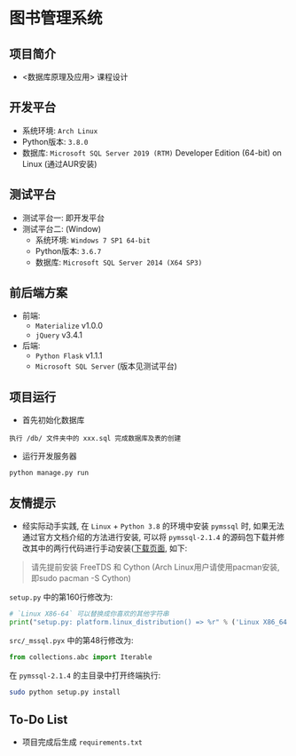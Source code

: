 # 图书管理系统

## 项目简介

- <数据库原理及应用> 课程设计

## 开发平台

- 系统环境: `Arch Linux`
- Python版本: `3.8.0`
- 数据库:  `Microsoft SQL Server 2019 (RTM)` Developer Edition (64-bit) on Linux (通过AUR安装)

## 测试平台

- 测试平台一: 即开发平台
- 测试平台二: (Window)
    - 系统环境: `Windows 7 SP1 64-bit`
    - Python版本: `3.6.7`
    - 数据库: `Microsoft SQL Server 2014 (X64 SP3)`
    
## 前后端方案

- 前端:
    - `Materialize` v1.0.0
    - `jQuery` v3.4.1
- 后端:
    - `Python Flask` v1.1.1
    - `Microsoft SQL Server` (版本见测试平台)
    
## 项目运行

- 首先初始化数据库

```
执行 /db/ 文件夹中的 xxx.sql 完成数据库及表的创建
```

- 运行开发服务器
```bash
python manage.py run
```

## 友情提示

- 经实际动手实践, 在 `Linux` + `Python 3.8` 的环境中安装 `pymssql` 时, 如果无法通过官方文档介绍的方法进行安装, 可以将 `pymssql-2.1.4` 的源码包下载并修改其中的两行代码进行手动安装([下载页面](https://github.com/pymssql/pymssql/releases/tag/2.1.4), 如下:

> 请先提前安装 FreeTDS 和 Cython (Arch Linux用户请使用pacman安装, 即sudo pacman -S Cython)

`setup.py` 中的第160行修改为:
```python
# `Linux X86-64` 可以替换成你喜欢的其他字符串
print("setup.py: platform.linux_distribution() => %r" % ('Linux X86_64',))
```

`src/_mssql.pyx` 中的第48行修改为:
```python
from collections.abc import Iterable
```

在 `pymssql-2.1.4` 的主目录中打开终端执行:
```bash
sudo python setup.py install
```

## To-Do List

- 项目完成后生成 `requirements.txt`
